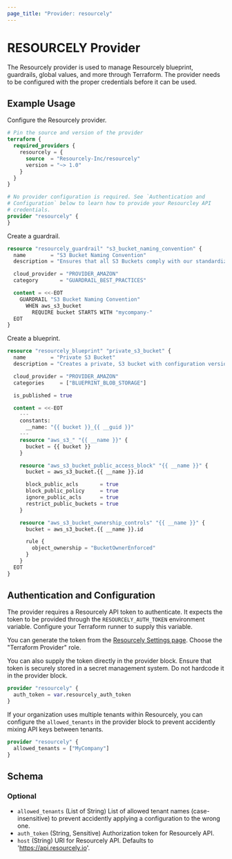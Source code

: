 ```yaml
---
page_title: "Provider: resourcely"
---
```


# RESOURCELY Provider

The Resourcely provider is used to manage Resourcely blueprint,
guardrails, global values, and more through Terraform. The provider
needs to be configured with the proper credentials before it can be
used.

## Example Usage

Configure the Resourcely provider.

```terraform
# Pin the source and version of the provider
terraform {
  required_providers {
    resourcely = {
      source  = "Resourcely-Inc/resourcely"
      version = "~> 1.0"
    }
  }
}

# No provider configuration is required. See `Authentication and
# Configuration` below to learn how to provide your Resourcley API
# credentials.
provider "resourcely" {
}
```

Create a guardrail.

```terraform
resource "resourcely_guardrail" "s3_bucket_naming_convention" {
  name        = "S3 Bucket Naming Convention"
  description = "Ensures that all S3 Buckets comply with our standardized naming convention, promoting consistency and ease of identification across our AWS environments."

  cloud_provider = "PROVIDER_AMAZON"
  category       = "GUARDRAIL_BEST_PRACTICES"

  content = <<-EOT
    GUARDRAIL "S3 Bucket Naming Convention"
      WHEN aws_s3_bucket
        REQUIRE bucket STARTS WITH "mycompany-"
  EOT
}
```

Create a blueprint.

```terraform
resource "resourcely_blueprint" "private_s3_bucket" {
  name        = "Private S3 Bucket"
  description = "Creates a private, S3 bucket with configuration versioning."

  cloud_provider = "PROVIDER_AMAZON"
  categories     = ["BLUEPRINT_BLOB_STORAGE"]

  is_published = true

  content = <<-EOT
    ---
    constants:
      __name: "{{ bucket }}_{{ __guid }}"
    ---
    resource "aws_s3_" "{{ __name }}" {
      bucket = {{ bucket }}
    }

    resource "aws_s3_bucket_public_access_block" "{{ __name }}" {
      bucket = aws_s3_bucket.{{ __name }}.id

      block_public_acls       = true
      block_public_policy     = true
      ignore_public_acls      = true
      restrict_public_buckets = true
    }

    resource "aws_s3_bucket_ownership_controls" "{{ __name }}" {
      bucket = aws_s3_bucket.{{ __name }}.id

      rule {
        object_ownership = "BucketOwnerEnforced"
      }
    }
  EOT
}
```

## Authentication and Configuration

The provider requires a Resourcely API token to authenticate. It
expects the token to be provided through the `RESOURCELY_AUTH_TOKEN`
environment variable. Configure your Terraform runner to supply this
variable.

You can generate the token from the [Resourcely Settings
page](https://portal.resourcely.io/settings/generate-api-token). Choose
the "Terraform Provider" role.

You can also supply the token directly in the provider block. Ensure
that token is securely stored in a secret management system. Do not
hardcode it in the provider block.

```terraform
provider "resourcely" {
  auth_token = var.resourcely_auth_token
}
```

If your organization uses multiple tenants within Resourcely, you can
configure the `allowed_tenants` in the provider block to prevent
accidently mixing API keys between tenants.

```terraform
provider "resourcely" {
  allowed_tenants = ["MyCompany"]
}
```

<!-- schema generated by tfplugindocs -->
## Schema

### Optional

- `allowed_tenants` (List of String) List of allowed tenant names (case-insensitive) to prevent accidently applying a configuration to the wrong one.
- `auth_token` (String, Sensitive) Authorization token for Resourcely API.
- `host` (String) URI for Resourcely API. Defaults to 'https://api.resourcely.io'.
